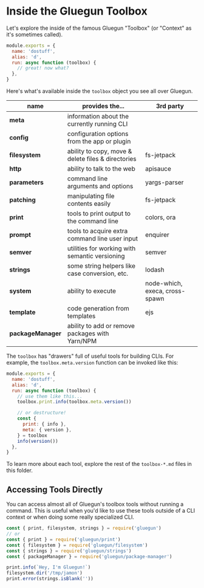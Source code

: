 # Inside the Gluegun Toolbox

Let's explore the inside of the famous Gluegun "Toolbox" (or "Context" as it's sometimes called).

```js
module.exports = {
  name: 'dostuff',
  alias: 'd',
  run: async function (toolbox) {
    // great! now what?
  },
}
```

Here's what's available inside the `toolbox` object you see all over Gluegun.

| name               | provides the...                                    | 3rd party                      |
| ------------------ | -------------------------------------------------- | ------------------------------ |
| **meta**           | information about the currently running CLI        |                                |
| **config**         | configuration options from the app or plugin       |                                |
| **filesystem**     | ability to copy, move & delete files & directories | fs-jetpack                     |
| **http**           | ability to talk to the web                         | apisauce                       |
| **parameters**     | command line arguments and options                 | yargs-parser                   |
| **patching**       | manipulating file contents easily                  | fs-jetpack                     |
| **print**          | tools to print output to the command line          | colors, ora                    |
| **prompt**         | tools to acquire extra command line user input     | enquirer                       |
| **semver**         | utilities for working with semantic versioning     | semver                         |
| **strings**        | some string helpers like case conversion, etc.     | lodash                         |
| **system**         | ability to execute                                 | node-which, execa, cross-spawn |
| **template**       | code generation from templates                     | ejs                            |
| **packageManager** | ability to add or remove packages with Yarn/NPM    |                                |

The `toolbox` has "drawers" full of useful tools for building CLIs. For example, the `toolbox.meta.version` function can be invoked like this:

```js
module.exports = {
  name: 'dostuff',
  alias: 'd',
  run: async function (toolbox) {
    // use them like this...
    toolbox.print.info(toolbox.meta.version())

    // or destructure!
    const {
      print: { info },
      meta: { version },
    } = toolbox
    info(version())
  },
}
```

To learn more about each tool, explore the rest of the `toolbox-*.md` files in this folder.

## Accessing Tools Directly

You can access almost all of Gluegun's toolbox tools without running a command. This is useful when you'd like to use these tools outside of a CLI context or when doing some really specialized CLI.

```js
const { print, filesystem, strings } = require('gluegun')
// or
const { print } = require('gluegun/print')
const { filesystem } = require('gluegun/filesystem')
const { strings } = require('gluegun/strings')
const { packageManager } = require('gluegun/package-manager')

print.info(`Hey, I'm Gluegun!`)
filesystem.dir('/tmp/jamon')
print.error(strings.isBlank(''))
```

